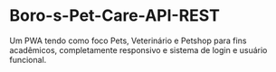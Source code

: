 # Boro-s-Pet-Care-API-REST
Um PWA tendo como foco Pets, Veterinário e Petshop para fins acadêmicos, completamente responsivo e sistema de login e usuário funcional.
